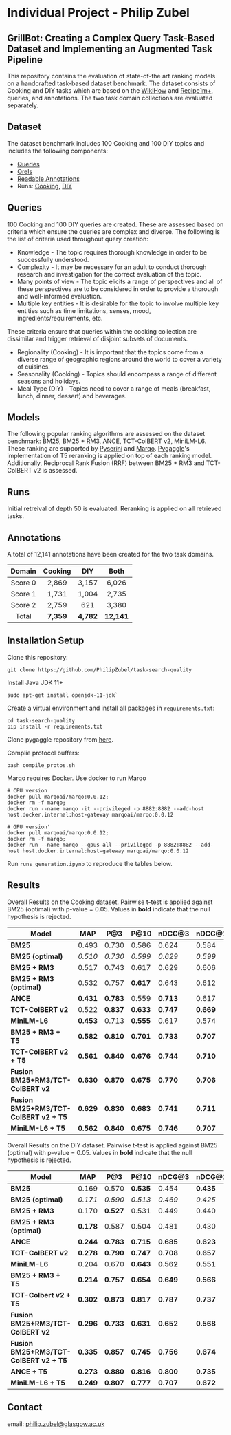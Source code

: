 # Individual Project - Philip Zubel
## GrillBot: Creating a Complex Query Task-Based Dataset and Implementing an Augmented Task Pipeline

This repository contains the evaluation of state-of-the art ranking models on a handcrafted task-based dataset benchmark. The dataset consists of Cooking and DIY tasks which are based on the [WikiHow](https://github.com/zharry29/wikihow-goal-step) and [Recipe1m+](http://pic2recipe.csail.mit.edu/), queries, and annotations. The two task domain collections are evaluated separately.

## Dataset
The dataset benchmark includes 100 Cooking and 100 DIY topics and includes the following components:
- [Queries](./queries)
- [Qrels](./measurements/judgments)
- [Readable Annotations](./measurements/annotations)
- Runs: [Cooking](./measurements/cooking/run_files/), [DIY](./measurements/diy/run_files/)

## Queries

100 Cooking and 100 DIY queries are created. These are assessed based on criteria which ensure the queries are complex and diverse. The following is the list of criteria used throughout query creation:

- Knowledge - The topic requires thorough knowledge in order to be successfully understood.
- Complexity - It may be necessary for an adult to conduct thorough research and investigation
for the correct evaluation of the topic.
- Many points of view - The topic elicits a range of perspectives and all of these perspectives are to be considered in order to provide a thorough and well-informed evaluation.
- Multiple key entities - It is desirable for the topic to involve multiple key entities such as time limitations, senses, mood, ingredients/requirements, etc.

These criteria ensure that queries within the cooking collection are dissimilar and trigger retrieval of disjoint subsets of documents.
- Regionality (Cooking) - It is important that the topics come from a diverse range of geographic regions
around the world to cover a variety of cuisines.
- Seasonality (Cooking) - Topics should encompass a range of different seasons and holidays.
- Meal Type (DIY) - Topics need to cover a range of meals (breakfast, lunch, dinner, dessert) and beverages.


## Models
The following popular ranking algorithms are assessed on the dataset benchmark: BM25, BM25 + RM3, ANCE, TCT-ColBERT v2, MiniLM-L6. These ranking are supported by [Pyserini](https://github.com/castorini/pyserini) and [Marqo](https://www.marqo.ai/). [Pygaggle](https://github.com/castorini/pygaggle)'s implementation of T5 reranking is applied on top of each ranking model. Additionally, Reciprocal Rank Fusion (RRF) between BM25 + RM3 and TCT-ColBERT v2 is assessed. 

## Runs
Initial retreival of depth 50 is evaluated. Reranking is applied on all retrieved tasks.

## Annotations
A total of 12,141 annotations have been created for the two task domains. 

|  Domain | **Cooking** |  **DIY**  |  **Both**  |
|:-------:|:-----------:|:---------:|:----------:|
| Score 0 |    2,869    |   3,157   |    6,026   |
| Score 1 |    1,731    |   1,004   |    2,735   |
| Score 2 |     2,759    |    621    |    3,380   |
|  Total  |  **7,359**  | **4,782** | **12,141** |

## Installation Setup

Clone this repository:
```
git clone https://github.com/PhilipZubel/task-search-quality
```
Install Java JDK 11+

```
sudo apt-get install openjdk-11-jdk`
```

Create a virtual environment and install all packages in `requirements.txt`:

```
cd task-search-quality
pip install -r requirements.txt
```

Clone pygaggle repository from [here](https://github.com/castorini/pygaggle).

Complie protocol buffers:

```
bash compile_protos.sh
```

Marqo requires [Docker](https://docs.docker.com/get-docker/). Use docker to run Marqo
```
# CPU version
docker pull marqoai/marqo:0.0.12;
docker rm -f marqo;
docker run --name marqo -it --privileged -p 8882:8882 --add-host host.docker.internal:host-gateway marqoai/marqo:0.0.12
```
```
# GPU version'
docker pull marqoai/marqo:0.0.12;
docker rm -f marqo;
docker run --name marqo --gpus all --privileged -p 8882:8882 --add-host host.docker.internal:host-gateway marqoai/marqo:0.0.12
```

Run `runs_generation.ipynb` to reproduce the tables below. 

## Results

Overall Results on the Cooking dataset. Pairwise t-test is applied against BM25 (optimal) with p-value = 0.05. Values in **bold** indicate that the null hypothesis is rejected.

| Model             | MAP   | P@3   | P@10  | nDCG@3 | nDCG@10 | R@50  | 
|----------------------------|----------------|----------------|----------------|-----------------|------------------|----------------|
| **BM25**              | 0.493          | 0.730          | 0.586          | 0.624           | 0.584            | 0.747          | 
| **BM25 (optimal)**       | *0.510* | *0.730* | *0.599* | *0.629*  | *0.599*   | *0.758* |
| **BM25 + RM3**        | 0.517          | 0.743          | 0.617          | 0.629           | 0.606            | 0.761          |
| **BM25 + RM3 (optimal)** | 0.532          | 0.757          | **0.617** | 0.643           | 0.612            | **0.774** |
| **ANCE**              | **0.431** | **0.783** | 0.559          | **0.713**  | 0.617            | **0.635** |
| **TCT-ColBERT v2**    | 0.522          | **0.837** | **0.633** | **0.747**  | **0.669**   | 0.726          |
| **MiniLM-L6**         | **0.453** | 0.713          | **0.555** | 0.617           | 0.574            | 0.731          |
| **BM25 + RM3 + T5**  | **0.582** | **0.810** | **0.701** | **0.733**  | **0.707**   | 0.774          |
| **TCT-ColBERT v2 + T5**     | **0.561** | **0.840** | **0.676** | **0.744**  | **0.710**   | 0.726          |
| **Fusion BM25+RM3/TCT-ColBERT v2** | **0.630** | **0.870** | **0.675** | **0.770**  | **0.706**   | **0.857** |
| **Fusion BM25+RM3/TCT-ColBERT v2 + T5** | **0.629**                   | **0.830** | **0.683** | **0.741** | **0.711**  | **0.857**   |                |
| **MiniLM-L6 + T5**          | **0.562** | **0.840** | **0.675** | **0.746**  | **0.707**   | 0.731          |

Overall Results on the DIY dataset. Pairwise t-test is applied against BM25 (optimal) with p-value = 0.05. Values in **bold** indicate that the null hypothesis is rejected.


| **Model**                           | **MAP** | **P@3** | **P@10** | **nDCG@3** | **nDCG@10** | **R@50** |
|----------------------------------------------|------------------|------------------|-------------------|---------------------|----------------------|-------------------|
| **BM25**              | 0.169            | 0.570            | **0.535**    | 0.454               | **0.435**       | 0.296             | 1.000                  |
| **BM25 (optimal)**       | *0.171*   | *0.590*   | *0.513*    | *0.469*      | *0.425*       | *0.295*    | 0.907                  |
| **BM25 + RM3**        | 0.170            | **0.527**   | 0.531             | 0.449               | 0.440                | 0.285             | 1.000                  |
| **BM25 + RM3 (optimal)** | **0.178**   | 0.587            | 0.504             | 0.481               | 0.430                | 0.299             | 0.911                  |
| **ANCE**              | **0.244**   | **0.783**   | **0.715**    | **0.685**      | **0.623**       | 0.333             | 1.000                  |
| **TCT-ColBERT v2**    | **0.278**   | **0.790**   | **0.747**    | **0.708**      | **0.657**       | **0.386**    | 1.000                  |
| **MiniLM-L6**         | 0.204            | 0.670            | **0.643**    | **0.562**      | **0.551**       | 0.324             | 1.000                  |
| **BM25 + RM3 + T5**          | **0.214**   | **0.757**   | **0.654**    | **0.649**      | **0.566**       | 0.285             |
| **TCT-Colbert v2 + T5**             | **0.302**   | **0.873**   | **0.817**    | **0.787**      | **0.737**       | **0.386**    |
| **Fusion BM25+RM3/TCT-ColBERT v2**      | **0.296**   | **0.733**   | **0.631**    | **0.652**      | **0.568**       | **0.436**    |
| **Fusion BM25+RM3/TCT-ColBERT v2 + T5** | **0.335**   | **0.857**   | **0.745**    | **0.756**      | **0.674**       | **0.436**    |
| **ANCE + T5**                       | **0.273**   | **0.880**   | **0.816**    | **0.800**      | **0.735**       | 0.334             |
| **MiniLM-L6 + T5**                  | **0.249**   | **0.807**   | **0.777**    | **0.707**      | **0.672**       | 0.324             |


## Contact

email: philip.zubel@glasgow.ac.uk
